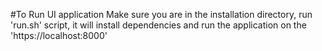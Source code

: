 #To Run UI application
Make sure you are in the installation directory, run 'run.sh' script, it will install dependencies and run the application on the 'https://localhost:8000' 
